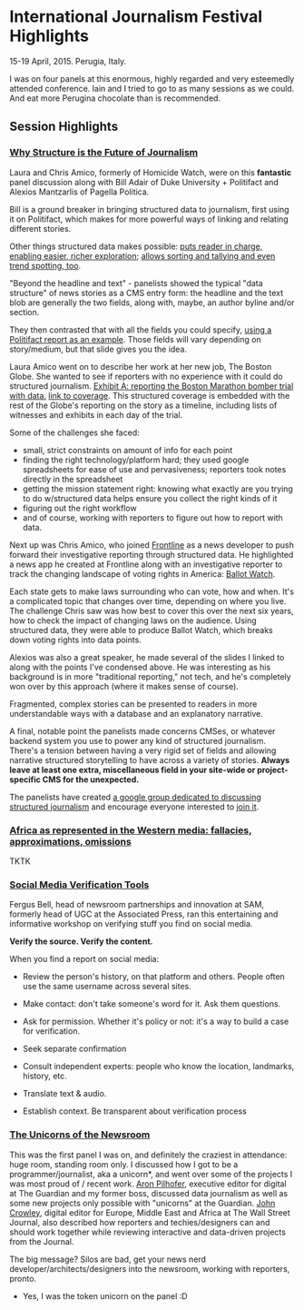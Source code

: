 # International Journalism Festival Highlights

15-19 April, 2015. Perugia, Italy.

I was on four panels at this enormous, highly regarded and very esteemedly attended conference. Iain and I tried to go to as many sessions as we could. And eat more Perugina chocolate than is recommended.


## Session Highlights

### [Why Structure is the Future of Journalism](http://www.journalismfestival.com/programme/2015/why-structure-is-the-future-of-journalism)

Laura and Chris Amico, formerly of Homicide Watch, were on this **fantastic** panel discussion along with Bill Adair of Duke University + Politifact and Alexios Mantzarlis of Pagella Politica. 

Bill is a ground breaker in bringing structured data to journalism, first using it on Politifact, which makes for more powerful ways of linking and relating different stories.

Other things structured data makes possible: [puts reader in charge, enabling easier, richer exploration](https://pbs.twimg.com/media/CCy41t3W4AIWFCZ.jpg:large); [allows sorting and tallying and even trend spotting, too](https://pbs.twimg.com/media/CCy41ipXIAARiJg.jpg:large).

"Beyond the headline and text" - panelists showed the typical "data structure" of news stories as a CMS entry form: the headline and the text blob are generally the two fields, along with, maybe, an author byline and/or section. 

They then contrasted that with all the fields you could specify, [using a Politifact report as an example](https://pbs.twimg.com/media/CCywDs1WIAA7E-i.jpg:large). Those fields will vary depending on story/medium, but that slide gives you the idea.

Laura Amico went on to describe her work at her new job, The Boston Globe. She wanted to see if reporters with no experience with it could do structured journalism. [Exhibit A: reporting the Boston Marathon bomber trial with data.](https://pbs.twimg.com/media/CCyzsYFWYAAJZQX.jpg:large) [link to coverage](http://www.bostonglobe.com/metro/specials/tsarnaev). This structured coverage is embedded with the rest of the Globe's reporting on the story as a timeline, including lists of witnesses and exhibits in each day of the trial.

Some of the challenges she faced:

* small, strict constraints on amount of info for each point
* finding the right technology/platform hard; they used google spreadsheets for ease of use and pervasiveness; reporters took notes directly in the spreadsheet
* getting the mission statement right: knowing what exactly are you trying to do w/structured data helps ensure you collect the right kinds of it
* figuring out the right workflow
* and of course, working with reporters to figure out how to report with data.

Next up was Chris Amico, who joined [Frontline](http://www.pbs.org/wgbh/pages/frontline/) as a news developer to push forward their investigative reporting through structured data. He highlighted a news app he created at Frontline along with an investigative reporter to track the changing landscape of voting rights in America: [Ballot Watch](http://apps.frontline.org/votingrights/). 

Each state gets to make laws surrounding who can vote, how and when. It's a complicated topic  that changes over time, depending on where you live. The challenge Chris saw was how best to cover this over the next six years, how to check the impact of changing laws on the audience. Using structured data, they were able to produce Ballot Watch, which breaks down voting rights into data points.

Alexios was also a great speaker, he made several of the slides I linked to along with the points I've condensed above. He was interesting as his background is in more "traditional reporting," not tech, and he's completely won over by this approach (where it makes sense of course).

Fragmented, complex stories can be presented to readers in more understandable ways with a database and an explanatory narrative.

A final, notable point the panelists made concerns CMSes, or whatever backend system you use to power any kind of structured journalism. There's a tension between having a very rigid set of fields and allowing narrative structured storytelling to have across a variety of stories. **Always leave at least one extra, miscellaneous field in your site-wide or project-specific CMS for the unexpected.**

The panelists have created [a google group dedicated to discussing structured journalism](https://groups.google.com/forum/#!forum/structured-journalism) and encourage everyone interested to [join it](https://groups.google.com/forum/#!forum/structured-journalism).

### [Africa as represented in the Western media: fallacies, approximations, omissions](http://www.journalismfestival.com/programme/2015/africa-as-represented-in-the-western-media-fallacies-approximations-omissions)

TKTK

### [Social Media Verification Tools](http://www.journalismfestival.com/programme/2015/social-media-verification-tools)

Fergus Bell, head of newsroom partnerships and innovation at SAM, formerly head of UGC at the Associated Press, ran this entertaining and informative workshop on verifying stuff you find on social media.

**Verify the source. Verify the content.**

When you find a report on social media: 

* Review the person's history, on that platform and others. People often use the same username across several sites.
* Make contact: don't take someone's word for it. Ask them questions.
* Ask for permission. Whether it's policy or not: it's a way to build a case for verification.

* Seek separate confirmation 
* Consult independent experts: people who know the location, landmarks, history, etc.
* Translate text & audio.
* Establish context. Be transparent about verification process

### [The Unicorns of the Newsroom](http://www.journalismfestival.com/programme/2015/the-unicorns-of-the-newsroom)

This was the first panel I was on, and definitely the craziest in attendance: huge room, standing room only. I discussed how I got to be a programmer/journalist, aka a unicorn*, and went over some of the projects I was most proud of / recent work. [Aron Pilhofer](http://www.journalismfestival.com/speaker/aron-pilhofer), executive editor for digital at The Guardian and my former boss, discussed data journalism as well as some new projects only possible with "unicorns" at the Guardian. [John Crowley](http://www.journalismfestival.com/speaker/john-crowley), digital editor for Europe, Middle East and Africa at The Wall Street Journal, also described how reporters and techies/designers can and should work together while reviewing interactive and data-driven projects from the Journal. 

The big message? Silos are bad, get your news nerd developer/architects/designers into the newsroom, working with reporters, pronto.

* Yes, I was the token unicorn on the panel :D
